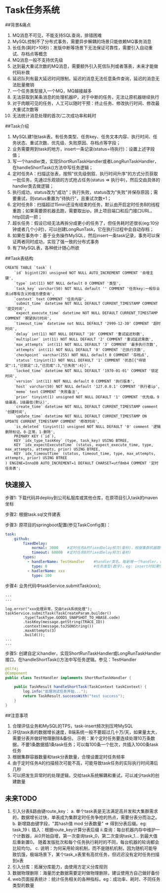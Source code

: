 # Task任务系统

##背景&痛点
1. MQ消息不可见，不能支持SQL查询，排错困难
2. MySQL控制不了分布式事务，需要异步解耦的场景只能依赖MQ事务消息
3. 长任务(耗时>10秒)：发版中断等场景下无法保证可靠性，需要引入自动重试、存档点等概念
4. MQ消息一般不支持优先级
5. 达到最大重试次数的MQ消息，需要额外引入死信队列或者落表，未来才能做代码补救
6. 延迟队列有最大延迟时间限制，延迟的消息无法任意条件查询，延迟的消息无法批量撤销
7. 一个任务类型接入一个MQ，MQ越接越多
8. 无法获取到某条消息的处理机器IP，对于中断的任务，无法让原机器继续执行
9. 对于肉眼可见的任务，人工可以随时干预：终止任务、修改执行时间、修改最大重试次数等
10. 无法统计消息处理的首次/二次成功率和耗时


##Task介绍

1. MySQL建1张task表，有任务类型、任务key、任务文本内容、执行时间、任务状态、重试次数、优先级、失败原因、存档点等字段；
2. 业务需要用到task的地方，insert一条记录(status=待执行)：设置上述字段值；
3. 写一个handler类，实现ShortRunTaskHandler或者LongRunTaskHandler，在handleShortTask()方法中写任务逻辑；
3. 定时任务A：扫描这张表，按照"优先级倒叙、执行时间升序"的方式分页获取一批任务，先通过乐观锁的方式抢占任务(status => 执行中)，然后交由具体的handler类去做逻辑；
4. 执行成功，status改为"成功"；执行失败，status改为"失败"并保存原因；需要重试，则status重置为"待执行"，且重试次数+1；
5. 定时任务B：扫描超过15min还没有结束的任务，默认由开启定时任务B的线程重跑；如果需要原机器去跑，需要取出ip，拼上项目端口和后门接口URL，http回调一把；
6. 超长任务：假设已经无法再拆分成更小的任务了，但任务耗时还很长(eg:10分钟或者几个小时)，可以创建LongRunTask，它在执行过程中会自动存档；
7. 如果在事务中：基于业务操作MySQL，然后insert一条task记录，事务可以保证两者同时成功，实现了强一致的分布式事务
8. 有了MySQL表，各种统计随心所欲


##Task表结构

```mysql
CREATE TABLE `task` (
    `id` bigint(20) unsigned NOT NULL AUTO_INCREMENT COMMENT '自增主键',
    `type` int(11) NOT NULL default 0 COMMENT '类型',
    `task_key` varchar(50) NOT NULL default '' COMMENT '任务key:一般存业务id等有含义的值方便查询',
    `context` text COMMENT '任务内容',
    `submit_time` datetime NOT NULL DEFAULT CURRENT_TIMESTAMP COMMENT '提交时间',
    `expect_execute_time` datetime NOT NULL DEFAULT CURRENT_TIMESTAMP COMMENT '期望执行时间',
    `timeout_time` datetime not NULL DEFAULT '2999-12-30' COMMENT '超时时间',
    `delay` int(11) NOT NULL DEFAULT '10' COMMENT '重试延迟秒数',
    `multiplier` int(11) NOT NULL DEFAULT '2' COMMENT '重试延迟乘数',
    `max_attempts` int(11) NOT NULL DEFAULT '3' COMMENT '最多执行次数',
    `attempts` int(11) NOT NULL DEFAULT '0' COMMENT '已执行次数',
    `checkpoint` varchar(255) NOT NULL default 0 COMMENT '存档点',
    `status` tinyint(1) NOT NULL DEFAULT '1' COMMENT '状态[{"待锁定":1,"已锁定":2,"已完成":3,"已失败":4}]',
    `locked_time` datetime NOT NULL DEFAULT '1970-01-01' COMMENT '锁定时间',
    `version` int(11) NOT NULL default 0 COMMENT '执行版本',
    `host` varchar(50) NOT NULL default '127.0.0.1' COMMENT '执行者ip',
    `memo` text COMMENT '失败备注',
    `prior` tinyint(1) unsigned NOT NULL DEFAULT '1' COMMENT '优先级。9级最高，1级最低(默认)',
    `create_time` datetime NOT NULL DEFAULT CURRENT_TIMESTAMP comment '创建时间',
    `update_time` datetime NOT NULL DEFAULT CURRENT_TIMESTAMP ON UPDATE CURRENT_TIMESTAMP COMMENT '修改时间',
    `is_deleted` tinyint(1) unsigned NOT NULL DEFAULT '0' comment '逻辑删除标记。0-正常，1-删除',
    PRIMARY KEY (`id`),
    KEY `idx_type_taskKey` (type, task_key) USING BTREE,
    KEY `idx_expectExecuteTime` (status, expect_execute_time, type, max_attempts, attempts, prior) USING BTREE,
    KEY `idx_timeoutTime` (status, timeout_time, type, max_attempts, attempts, prior) USING BTREE
) ENGINE=InnoDB AUTO_INCREMENT=1 DEFAULT CHARSET=utf8mb4 COMMENT '定时任务表';
```

## 快速接入

步骤1: 下载代码并deploy到公司私服库或其他仓库，在原项目引入task的maven坐标

步骤2: 根据task.sql文件建表

步骤3: 原项目的springboot配置(参见TaskConfig类)：
```yaml
task:
    github:
        fixedDelay:
            normal: 3000    #定时任务A的fixedDelay频次(毫秒)，根据集群机器数和分表数量合理评估
            timeout: 60000  #定时任务B的fixedDelay频次(毫秒)
        types:
          - handlerName: TestHandler    #handler类名。每新增一个handler，都需要配置一份handlerName & type
            type: 0                     #任务类型(数字)。eg: insert时如果type=0，则任务最终由TestHandler执行
          - hadlerName: xxx
            type: 100
```

步骤4: 业务代码中taskService.submitTask(xxx);
```
...
...

log.error("xxx处理异常，交由task系统处理");
taskService.submitTask(TaskCreateParam.builder()
        .type(TaskType.GOODS_SNAPSHOT_TO_HBASE.code)
        .taskKey(message.getString(TRACE_ID))
        .context(message.toJSONString())
        .maxAttempts(3)
        .build());
...
...

```

步骤5: 创建自定义handler，实现ShortRunTaskHandler或LongRunTaskHandler接口，在handleShortTask()方法中写任务逻辑。参见：TestHandler
```java
@Slf4j
@Component
public class TestHandler implements ShortRunTaskHandler {

    public TaskResult handleShortTask(TaskContext taskContext) {
        log.info("处理测试任务开始...");
        return TaskResult.successWith("test success");
    }
}
```


##注意事项
1. 合理评估业务和MySQL的TPS，task-insert频次别压垮MySQL
2. 评估task表的数据增长速度，B端系统一般不要超过几十万/天，如果量太大，需要分表并做好物理删除&备份。
   示例：某个定时任务要连续处理10万条数据，不要1条数据插1条task任务；可以每100条一个批次，共插入1000条task任务
3. 根据集群容器数量和task分表数量，合理设置定时任务频率
4. 由于定时任务A的扫描频次可能不高，可能导致task任务的实际执行时间滞后几秒
5. 可以把发生异常时的处理逻辑，交给task系统解耦和重试，可以减少task的创建数量


## 未来TODO

1. 引入分表&路由键route_key：
    a. 单个task表是无法满足高并发和大集群需求的，数据增长过快，单表成为集群定时任务争抢的热点，需要分表分而治之。
    b. 新增路由键字段，"其hash值 mod 分表数量" => 得到分表后缀。eg: task_19 
        i. 插入：根据route_key计算分表后缀
        ii.查询：每台机器内存中维护一个计数器，从0开始自增，第一次查询task_0，第二次查询task_1... 到最大值后重新置0。
                随着发版批次和每个任务执行耗时的不同，每台机器的轮询都会比较均匀。
    c. 说明：为何采用轮询机制，而不是随机机制，因为随机可能导致饥饿，极端场景下，某个task_x表里有高优任务，但迟迟没有定时任务扫描到x表      
2. 引入分库：拓展分库能力，由使用方定义分库规则
3. 数据物理删除：海量历史数据需要定时做物理删除，建议使用方自己做好备份
4. web页面报表统计：统计任务相关的各种指标。eg：成功率、耗时、不同任务类型的数量

